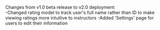 Changes from v1.0 beta release to v2.0 deployment:\
  -Changed rating model to track user's full name rather than ID to make viewing ratings more intuitive to instructors
  -Added 'Settings' page for users to edit their information
